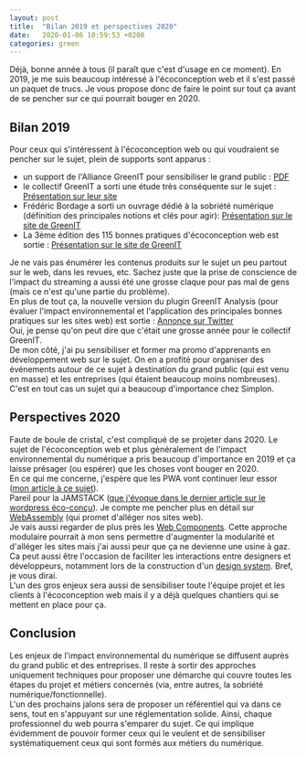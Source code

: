 ```yaml
---
layout: post
title:  "Bilan 2019 et perspectives 2020"
date:   2020-01-06 10:59:53 +0200
categories: green
---
```


Déjà, bonne année à tous (il paraît que c'est d'usage en ce moment).
En 2019, je me suis beaucoup intéressé à l'écoconception web et il s'est passé un paquet de trucs. Je vous propose donc de faire le point sur tout ça avant de se pencher sur ce qui pourrait bouger en 2020. 

## Bilan 2019
Pour ceux qui s'intéressent à l'écoconception web ou qui voudraient se pencher sur le sujet, plein de supports sont apparus : 
* un support de l'Alliance GreenIT pour sensibiliser le grand public : [PDF](https://alliancegreenit.org/media/page-groupe-de-travail/livreblanc-greenit-v7-7-octobre.pdf)
* le collectif GreenIT a sorti une étude très conséquente sur le sujet : [Présentation sur leur site](https://www.greenit.fr/2019/10/22/12982/)
* Frédéric Bordage a sorti un ouvrage dédié à la sobriété numérique (définition des principales notions et clés pour agir): [Présentation sur le site de GreenIT](https://www.greenit.fr/2019/09/10/sobriete-numerique-les-cles-pour-agir/)
* La 3ème édition des 115 bonnes pratiques d'écoconception web est sortie : [Présentation sur le site de GreenIT](https://www.greenit.fr/2019/05/07/ecoconception-web-les-115-bonnes-pratiques-3eme-edition/)    
   
Je ne vais pas énumérer les contenus produits sur le sujet un peu partout sur le web, dans les revues, etc. Sachez juste que la prise de conscience de l'impact du streaming a aussi été une grosse claque pour pas mal de gens (mais ce n'est qu'une partie du problème).  
En plus de tout ça, la nouvelle version du plugin GreenIT Analysis (pour évaluer l'impact environnemental et l'application des principales bonnes pratiques sur les sites web) est sortie : [Annonce sur Twitter](https://twitter.com/greenit/status/1202288619517620224)    
Oui, je pense qu'on peut dire que c'était une grosse année pour le collectif GreenIT.   
De mon côté, j'ai pu sensibiliser et former ma promo d'apprenants en développement web sur le sujet. On en a profité pour organiser des événements autour de ce sujet à destination du grand public (qui est venu en masse) et les entreprises (qui étaient beaucoup moins nombreuses). C'est en tout cas un sujet qui a beaucoup d'importance chez Simplon. 

## Perspectives 2020
Faute de boule de cristal, c'est compliqué de se projeter dans 2020. Le sujet de l'écoconception web et plus généralement de l'impact environnemental du numérique a pris beaucoup d'importance en 2019 et ça laisse présager (ou espérer) que les choses vont bouger en 2020.  
En ce qui me concerne, j'espère que les PWA vont continuer leur essor ([mon article à ce sujet](https://ldevernay.github.io/green/2019/09/16/pwa.html)).   
Pareil pour la JAMSTACK ([que j'évoque dans le dernier article sur le wordpress éco-conçu](https://ldevernay.github.io/green/2019/12/13/wordpress_eco.html)).
Je compte me pencher plus en détail sur [WebAssembly](https://rsms.me/wasm-intro) (qui promet d'alléger nos sites web).    
Je vais aussi regarder de plus près les [Web Components](https://developer.mozilla.org/en-US/docs/Web/Web_Components). Cette approche modulaire pourrait à mon sens permettre d'augmenter la modularité et d'alléger les sites mais j'ai aussi peur que ça ne devienne une usine à gaz. Ca peut aussi être l'occasion de faciliter les interactions entre designers et développeurs, notamment lors de la construction d'un [design system](https://design-system-playground.netlify.com/). Bref, je vous dirai.   
L'un des gros enjeux sera aussi de sensibiliser toute l'équipe projet et les clients à l'écoconception web mais il y a déjà quelques chantiers qui se mettent en place pour ça.    

## Conclusion
Les enjeux de l'impact environnemental du numérique se diffusent auprès du grand public et des entreprises. Il reste à sortir des approches uniquement techniques pour proposer une démarche qui couvre toutes les étapes du projet et métiers concernés (via, entre autres, la sobriété numérique/fonctionnelle).   
L'un des prochains jalons sera de proposer un référentiel qui va dans ce sens, tout en s'appuyant sur une réglementation solide. Ainsi, chaque professionnel du web pourra s'emparer du sujet. Ce qui implique évidemment de pouvoir former ceux qui le veulent et de sensibiliser systématiquement ceux qui sont formés aux métiers du numérique.   